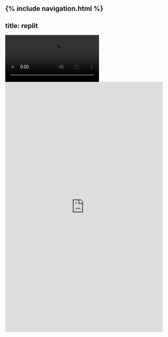 {% include navigation.html %}
---
title: replit
---
  <div id="video_wrapper">
    <video autoplay loop>
        <source src="https://drive.google.com/uc?export=view&id=1kAw4XIS3JH_cpTHGMRsV0mwl7dcFz2wq" type="video/mp4">
    </video>
  </div>

<iframe frameborder="0" width="100%" height="800px" src="https://replit.com/@GigiGuan/gigiguangithubio?lite=true">
  
